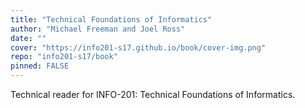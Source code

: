 ```yaml
---
title: "Technical Foundations of Informatics"
author: "Michael Freeman and Joel Ross"
date: ""
cover: "https://info201-s17.github.io/book/cover-img.png"
repo: "info201-s17/book"
pinned: FALSE
---
```


Technical reader for INFO-201: Technical Foundations of Informatics.
